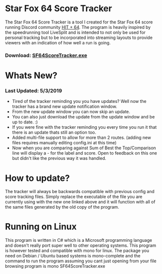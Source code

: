# Star Fox 64 Score Tracker
The Star Fox 64 Score Tracker is a tool I created for the Star Fox 64 score running Discord community [HIT + 64](https://discord.gg/k2JnzC4). The program is heavily inspired by the speedrunning tool LiveSplit and is intended to not only be used for personal tracking but to be incorporated into streaming layouts to provide viewers with an indication of how well a run is going.

### Download: [SF64ScoreTracker.exe](https://drazil100.bitbucket.io/SF64ScoreTracker.exe) 

# Whats New?

### Last Updated: 5/3/2019

- Tired of the tracker reminding you you have updates? Well now the tracker has a brand new update notification window. 
- From the new update window you can now skip an update.
- You can also just download the update from the update window and be up to date. :)
- If you were fine with the tracker reminding you every time you run it that there is an update thats still an option too.
- Added multi-file support to allow for more than 2 routes. (adding new files requires manually editing config.ini at this time)
- Now when you are comparing against Sum of Best the Top/Comparison line will display a - for the label and score. Open to feedback on this one but didn't like the previous way it was handled.

# How to update?
The tracker will always be backwards compatible with previous config and score tracking files. Simply replace the executable of the file you are currently using with the new one linked above and it will function with all of the same files generated by the old copy of the program. 

# Running on Linux
This program is written in C# which is a Microsoft programming language and doesn't really port super well to other operating systems. This program is however tested and compatible with mono for linux. The package you need on Debian / Ubuntu based systems is mono-complete and the command to run the program assuming you cant just opening from your file browsing program is mono SF64ScoreTracker.exe
